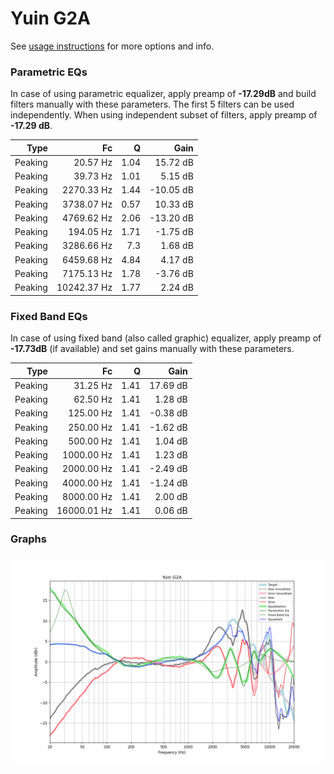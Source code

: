 # Yuin G2A
See [usage instructions](https://github.com/jaakkopasanen/AutoEq#usage) for more options and info.

### Parametric EQs
In case of using parametric equalizer, apply preamp of **-17.29dB** and build filters manually
with these parameters. The first 5 filters can be used independently.
When using independent subset of filters, apply preamp of **-17.29 dB**.

| Type    | Fc          |    Q | Gain      |
|--------:|------------:|-----:|----------:|
| Peaking | 20.57 Hz    | 1.04 | 15.72 dB  |
| Peaking | 39.73 Hz    | 1.01 | 5.15 dB   |
| Peaking | 2270.33 Hz  | 1.44 | -10.05 dB |
| Peaking | 3738.07 Hz  | 0.57 | 10.33 dB  |
| Peaking | 4769.62 Hz  | 2.06 | -13.20 dB |
| Peaking | 194.05 Hz   | 1.71 | -1.75 dB  |
| Peaking | 3286.66 Hz  | 7.3  | 1.68 dB   |
| Peaking | 6459.68 Hz  | 4.84 | 4.17 dB   |
| Peaking | 7175.13 Hz  | 1.78 | -3.76 dB  |
| Peaking | 10242.37 Hz | 1.77 | 2.24 dB   |

### Fixed Band EQs
In case of using fixed band (also called graphic) equalizer, apply preamp of **-17.73dB**
(if available) and set gains manually with these parameters.

| Type    | Fc          |    Q | Gain     |
|--------:|------------:|-----:|---------:|
| Peaking | 31.25 Hz    | 1.41 | 17.69 dB |
| Peaking | 62.50 Hz    | 1.41 | 1.28 dB  |
| Peaking | 125.00 Hz   | 1.41 | -0.38 dB |
| Peaking | 250.00 Hz   | 1.41 | -1.62 dB |
| Peaking | 500.00 Hz   | 1.41 | 1.04 dB  |
| Peaking | 1000.00 Hz  | 1.41 | 1.23 dB  |
| Peaking | 2000.00 Hz  | 1.41 | -2.49 dB |
| Peaking | 4000.00 Hz  | 1.41 | -1.24 dB |
| Peaking | 8000.00 Hz  | 1.41 | 2.00 dB  |
| Peaking | 16000.01 Hz | 1.41 | 0.06 dB  |

### Graphs
![](./Yuin%20G2A.png)